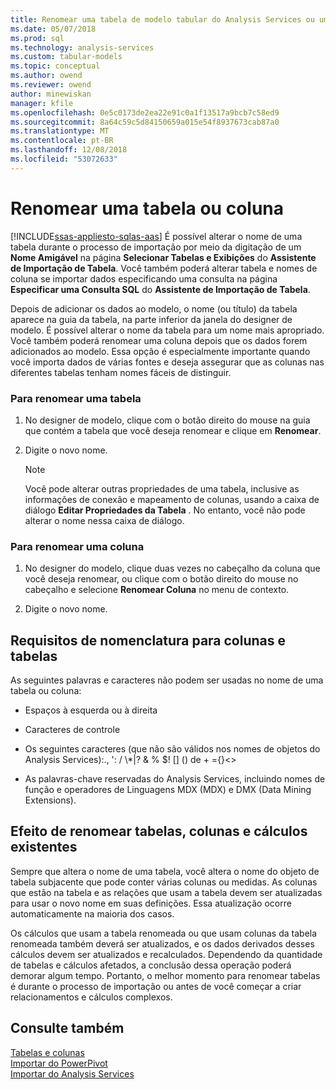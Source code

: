 ```yaml
---
title: Renomear uma tabela de modelo tabular do Analysis Services ou uma coluna | Microsoft Docs
ms.date: 05/07/2018
ms.prod: sql
ms.technology: analysis-services
ms.custom: tabular-models
ms.topic: conceptual
ms.author: owend
ms.reviewer: owend
author: minewiskan
manager: kfile
ms.openlocfilehash: 0e5c0173de2ea22e91c0a1f13517a9bcb7c58ed9
ms.sourcegitcommit: 8a64c59c5d84150659a015e54f8937673cab87a0
ms.translationtype: MT
ms.contentlocale: pt-BR
ms.lasthandoff: 12/08/2018
ms.locfileid: "53072633"
---
```

# <a name="rename-a-table-or-column"></a>Renomear uma tabela ou coluna 
[!INCLUDE[ssas-appliesto-sqlas-aas](../../includes/ssas-appliesto-sqlas-aas.md)]
  É possível alterar o nome de uma tabela durante o processo de importação por meio da digitação de um **Nome Amigável** na página **Selecionar Tabelas e Exibições** do **Assistente de Importação de Tabela**. Você também poderá alterar tabela e nomes de coluna se importar dados especificando uma consulta na página **Especificar uma Consulta SQL** do **Assistente de Importação de Tabela**.  
  
 Depois de adicionar os dados ao modelo, o nome (ou título) da tabela aparece na guia da tabela, na parte inferior da janela do designer de modelo. É possível alterar o nome da tabela para um nome mais apropriado. Você também poderá renomear uma coluna depois que os dados forem adicionados ao modelo. Essa opção é especialmente importante quando você importa dados de várias fontes e deseja assegurar que as colunas nas diferentes tabelas tenham nomes fáceis de distinguir.  
  
### <a name="to-rename-a-table"></a>Para renomear uma tabela  
  
1.  No designer de modelo, clique com o botão direito do mouse na guia que contém a tabela que você deseja renomear e clique em **Renomear**.  
  
2.  Digite o novo nome.  
  
    > [!NOTE]  
    >  Você pode alterar outras propriedades de uma tabela, inclusive as informações de conexão e mapeamento de colunas, usando a caixa de diálogo **Editar Propriedades da Tabela** . No entanto, você não pode alterar o nome nessa caixa de diálogo.  
  
### <a name="to-rename-a-column"></a>Para renomear uma coluna  
  
1.  No designer do modelo, clique duas vezes no cabeçalho da coluna que você deseja renomear, ou clique com o botão direito do mouse no cabeçalho e selecione **Renomear Coluna** no menu de contexto.  
  
2.  Digite o novo nome.  
  
## <a name="naming-requirements-for-columns-and-tables"></a>Requisitos de nomenclatura para colunas e tabelas  
 As seguintes palavras e caracteres não podem ser usadas no nome de uma tabela ou coluna:  
  
-   Espaços à esquerda ou à direita  
  
-   Caracteres de controle  
  
-   Os seguintes caracteres (que não são válidos nos nomes de objetos do Analysis Services):., ': / \\*|? & % $! [] () de + ={}<>  
  
-   As palavras-chave reservadas do Analysis Services, incluindo nomes de função e operadores de Linguagens MDX (MDX) e DMX (Data Mining Extensions).  
  
## <a name="effect-of-renaming-on-existing-tables-columns-and-calculations"></a>Efeito de renomear tabelas, colunas e cálculos existentes  
 Sempre que altera o nome de uma tabela, você altera o nome do objeto de tabela subjacente que pode conter várias colunas ou medidas. As colunas que estão na tabela e as relações que usam a tabela devem ser atualizadas para usar o novo nome em suas definições. Essa atualização ocorre automaticamente na maioria dos casos.
  
 Os cálculos que usam a tabela renomeada ou que usam colunas da tabela renomeada também deverá ser atualizados, e os dados derivados desses cálculos devem ser atualizados e recalculados. Dependendo da quantidade de tabelas e cálculos afetados, a conclusão dessa operação poderá demorar algum tempo. Portanto, o melhor momento para renomear tabelas é durante o processo de importação ou antes de você começar a criar relacionamentos e cálculos complexos.  
  
## <a name="see-also"></a>Consulte também  
 [Tabelas e colunas](../../analysis-services/tabular-models/tables-and-columns-ssas-tabular.md)   
 [Importar do PowerPivot](../../analysis-services/tabular-models/import-from-power-pivot-ssas-tabular.md)   
 [Importar do Analysis Services](../../analysis-services/tabular-models/import-from-analysis-services-ssas-tabular.md)  
  
  
